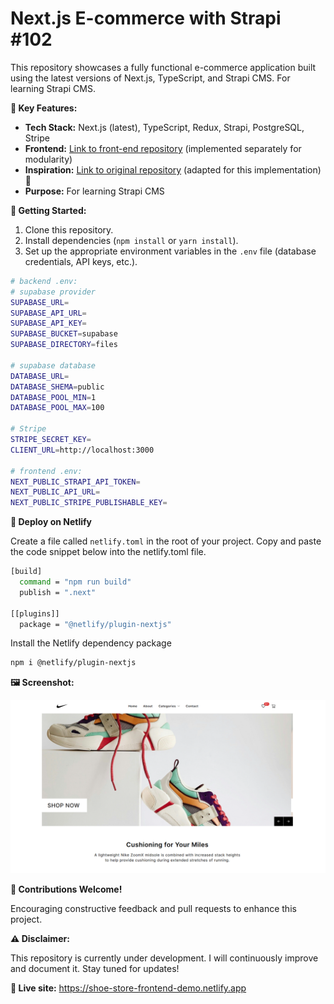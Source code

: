 # Next.js E-commerce with Strapi #102

This repository showcases a fully functional e-commerce application built using the latest versions of Next.js, TypeScript, and Strapi CMS.
For learning Strapi CMS.

**🎉 Key Features:**

- **Tech Stack:** Next.js (latest), TypeScript, Redux, Strapi, PostgreSQL, Stripe
- **Frontend:** [Link to front-end repository](https://github.com/alohadancemeow/shoe-store-frontend) (implemented separately for modularity)
- **Inspiration:** [Link to original repository](https://github.com/ShariqAnsari88/shoe-store-frontend) (adapted for this implementation) 🙏
- **Purpose:** For learning Strapi CMS

**👋 Getting Started:**

1. Clone this repository.
2. Install dependencies (`npm install` or `yarn install`).
3. Set up the appropriate environment variables in the `.env` file (database credentials, API keys, etc.).

```bash
# backend .env:
# supabase provider
SUPABASE_URL=
SUPABASE_API_URL=
SUPABASE_API_KEY=
SUPABASE_BUCKET=supabase
SUPABASE_DIRECTORY=files

# supabase database
DATABASE_URL=
DATABASE_SHEMA=public
DATABASE_POOL_MIN=1
DATABASE_POOL_MAX=100

# Stripe
STRIPE_SECRET_KEY=
CLIENT_URL=http://localhost:3000

# frontend .env:
NEXT_PUBLIC_STRAPI_API_TOKEN=
NEXT_PUBLIC_API_URL=
NEXT_PUBLIC_STRIPE_PUBLISHABLE_KEY=
```

**🚀 Deploy on Netlify**

Create a file called `netlify.toml` in the root of your project. Copy and paste the code snippet below into the netlify.toml file.

```bash
[build]
  command = "npm run build"
  publish = ".next"

[[plugins]]
  package = "@netlify/plugin-nextjs"
```

Install the Netlify dependency package

```bash
npm i @netlify/plugin-nextjs
```


**🖼️ Screenshot:**

![Image of shoe store home page](public\screenshot\home-screenshot.png)

**👋 Contributions Welcome!**

Encouraging constructive feedback and pull requests to enhance this project.

**⚠️ Disclaimer:**

This repository is currently under development. I will continuously improve and document it. Stay tuned for updates!


**🎉 Live site:** https://shoe-store-frontend-demo.netlify.app
